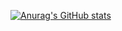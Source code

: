    [![Anurag's GitHub stats](https://github-readme-stats.vercel.app/api?username=aliaa80&theme=github_dark&show_icons=true&count_private=true&include_all_commits=true&line_height=25)](https://github.com/anuraghazra/github-readme-stats)
